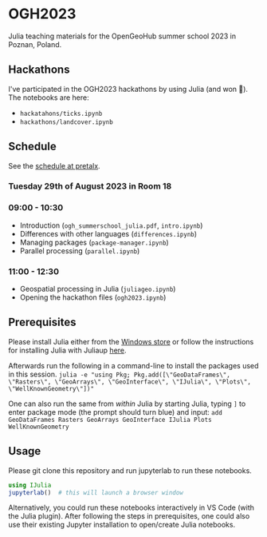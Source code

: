 # OGH2023
Julia teaching materials for the OpenGeoHub summer school 2023 in Poznan, Poland.

## Hackathons
I've participated in the OGH2023 hackathons by using Julia (and won 🎉). The notebooks are here:
- `hackatahons/ticks.ipynb`
- `hackathons/landcover.ipynb`


## Schedule
See the [schedule at pretalx](https://pretalx.earthmonitor.org/opengeohub-summer-school-2023/schedule/).

### Tuesday 29th of August 2023 in Room 18
### 09:00 - 10:30
- Introduction (`ogh_summerschool_julia.pdf`, `intro.ipynb`)
- Differences with other languages (`differences.ipynb`)
- Managing packages (`package-manager.ipynb`)
- Parallel processing (`parallel.ipynb`)

### 11:00 - 12:30
- Geospatial processing in Julia (`juliageo.ipynb`)
- Opening the hackathon files (`ogh2023.ipynb`)

## Prerequisites
Please install Julia either from the [Windows store](https://www.microsoft.com/store/apps/9NJNWW8PVKMN) or follow the instructions for installing Julia with Juliaup [here](https://github.com/JuliaLang/juliaup?tab=readme-ov-file#installation).

Afterwards run the following in a command-line to install the packages used in this session.
`julia -e "using Pkg; Pkg.add([\"GeoDataFrames\", \"Rasters\", \"GeoArrays\", \"GeoInterface\", \"IJulia\", \"Plots\", \"WellKnownGeometry\"])"`

One can also run the same from *within* Julia by starting Julia, typing `]` to enter package mode (the prompt should turn blue) and input:
`add GeoDataFrames Rasters GeoArrays GeoInterface IJulia Plots WellKnownGeometry`

## Usage
Please git clone this repository and run jupyterlab to run these notebooks.

```julia
using IJulia
jupyterlab()  # this will launch a browser window
```

Alternatively, you could run these notebooks interactively in VS Code (with the Julia plugin). After following the steps in prerequisites, one could also use their existing Jupyter installation to open/create Julia notebooks.
